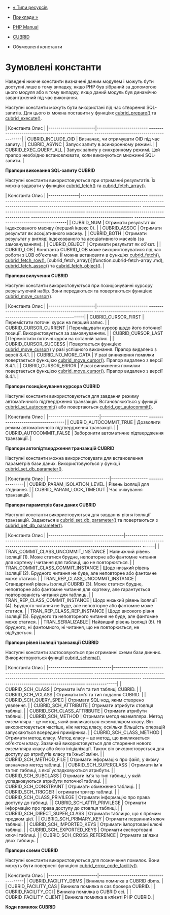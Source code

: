 - [« Типи ресурсів](cubrid.resources.md)
- [Приклади »](cubrid.examples.md)

- [PHP Manual](index.md)
- [CUBRID](book.cubrid.md)
- Обумовлені константи

# Зумовлені константи

Наведені нижче константи визначені даним модулем і можуть бути
доступні лише в тому випадку, якщо PHP був зібраний за допомогою цього
модуля або в тому випадку, якщо даний модуль був динамічно завантажений
під час виконання.

Наступні константи можуть бути використані під час створення SQL-запитів.
Для цього їх можна поставити у функціях
[cubrid_prepare()](function.cubrid-prepare.md) та
[cubrid_execute()](function.cubrid-execute.md).

| Константа Опис |
|-----------------------|------------------------- -------------------------------------------------- ------------------------------------------|
| CUBRID_INCLUDE_OID | Визначає, чи отримувати OID під час запиту. |
| CUBRID_ASYNC | Запуск запиту в асинхронному режимі. |
| CUBRID_EXEC_QUERY_ALL | Запуск запиту у синхронному режимі. Цей прапор необхідно встановлювати, коли виконуються множинні SQL-запити. |

**Прапори виконання SQL-запиту CUBRID**

Наступні константи використовуються при отриманні результатів. Їх можна
задавати у функціях [cubrid_fetch()](function.cubrid-fetch.md) та
[cubrid_fetch_array()](function.cubrid-fetch-array.md).

| Константа Опис |
|---------------|--------------------------------- -------------------------------------------------- -------------------------------------------------- -------------------------------------------------- -------------------------------------------------- -------------------------------------------------- -------------------------------------------------- ---------------------------------------------|
| CUBRID_NUM | Отримати результат як індексованого масиву (перший індекс 0). |
| CUBRID_ASSOC | Отримати результат як асоціативного масиву. |
| CUBRID_BOTH | Отримати результат у вигляді індексованого та асоціативного масивів (за замовчуванням). |
| CUBRID_OBJECT | Отримати результат як об'єкт. |
| CUBRID_LOB | Константа CUBRID_LOB може використовуватися під час роботи з LOB об'єктами. Її можна встановити в функціях [cubrid_fetch()](function.cubrid-fetch.md), [cubrid_fetch_row()](function.cubrid-fetch-row.md), [cubrid_fetch_array()](function.cubrid-fetch-array .md), [cubrid_fetch_assoc()](function.cubrid-fetch-assoc.md) та [cubrid_fetch_object()](function.cubrid-fetch-object.md). |

**Прапори вилучення CUBRID**

Наступні константи використовуються при позиціонуванні курсору
результуючий набір. Вони передаються та повертаються функцією
[cubrid_move_cursor()](function.cubrid-move-cursor.md).

| Константа Опис |
|-----------------------|------------------------- -------------------------------------------------- -------------------------------------------------- ----------------------|
| CUBRID_CURSOR_FIRST | Перемістити поточні курси на перший запис. |
| CUBRID_CURSOR_CURRENT | Переміщувати курсор щодо його поточної позиції. Використовується за замовчуванням. |
| CUBRID_CURSOR_LAST | Перемістити поточні курси на останній запис. |
| CUBRID_CURSOR_SUCCESS | Повертається функцією [cubrid_move_cursor()](function.cubrid-move-cursor.md) у разі успішного виконання. Прапор видалено з версії 8.4.1. |
| CUBRID_NO_MORE_DATA | У разі виникнення помилки повертається функцією [cubrid_move_cursor()](function.cubrid-move-cursor.md). Прапор видалено з версії 8.4.1. |
| CUBRID_CURSOR_ERROR | У разі виникнення помилки повертається функцією [cubrid_move_cursor()](function.cubrid-move-cursor.md). Прапор видалено з версії 8.4.1. |

**Прапори позиціонування курсора CUBRID**

Наступні константи використовуються для завдання режиму автоматичного
підтвердження транзакцій. Встановлюються у функції
[cubrid_set_autocommit()](function.cubrid-set-autocommit.md) або
повертаються
[cubrid_get_autocommit()](function.cubrid-get-autocommit.md).

| Константа Опис |
|-------------------------|----------------------- ------------------------------------|
| CUBRID_AUTOCOMMIT_TRUE | Дозволити режим автоматичного підтвердження транзакції. |
| CUBRID_AUTOCOMMIT_FALSE | Заборонити автоматичне підтвердження транзакції. |

**Прапори автопідтвердження транзакцій CUBRID**

Наступні константи можна використовувати для встановлення параметрів бази
даних. Використовуються у функції
[cubrid_set_db_parameter()](function.cubrid-set-db-parameter.md).

| Константа Опис |
|------------------------------|------------------ ----------------|
| CUBRID_PARAM_ISOLATION_LEVEL | Рівень ізоляції для з'єднання. |
| CUBRID_PARAM_LOCK_TIMEOUT | Час очікування транзакцій. |

**Прапори параметрів бази даних CUBRID**

Наступні константи використовуються для завдання рівня ізоляції
транзакцій. Задаються в
[cubrid_set_db_parameter()](function.cubrid-set-db-parameter.md) та
повертаються з
[cubrid_get_db_parameter()](function.cubrid-get-db-parameter.md).

| Константа Опис |
|-------------------------------------|----------- -------------------------------------------------- -------------------------------------------------- -------------------------------------------------- ------|
| TRAN_COMMIT_CLASS_UNCOMMIT_INSTANCE | Найнижчий рівень ізоляції (1). Може статися брудне, неповторне або фантомне читання для кортежу і читання для таблиці, що не повторюється. |
| TRAN_COMMIT_CLASS_COMMIT_INSTANCE | Щодо низький рівень ізоляції (2). Брудного читання не буде, але неповторне або фантомне може статися. |
| TRAN_REP_CLASS_UNCOMMIT_INSTANCE | Стандартний рівень ізоляції CUBRID (3). Може статися брудне, неповторне або фантомне читання для кортежу, але гарантується повторюваність читання для таблиць. |
| TRAN_REP_CLASS_COMMIT_INSTANCE | Щодо низький рівень ізоляції (4). Брудного читання не буде, але неповторне або фантомне може статися. |
| TRAN_REP_CLASS_REP_INSTANCE | Щодо високого рівня ізоляції (5). Брудного та неповторного читання не буде, але фантомне може статися. |
| TRAN_SERIALIZABLE | Найвищий рівень ізоляції (6). Ні брудного, ні фантомного, ні читання, що не повторюється, не відбудеться. |

**Прапори рівня ізоляції транзакції CUBRID**

Наступні константи застосовуються при отриманні схеми бази динних.
Використовуються функції [cubrid_schema()](function.cubrid-schema.md).

| Константа Опис |
|-------------------------------|----------------- -------------------------------------------------- -------------------------------------------------- -------------------------------------------------- -------------------------------------------------- ---------------|
| CUBRID_SCH_CLASS | Отримати ім'я та тип таблиці CUBRID. |
| CUBRID_SCH_VCLASS | Отримати ім'я та тип подання CUBRID. |
| CUBRID_SCH_QUERY_SPEC | Отримати SQL-код, яким створено уявлення. |
| CUBRID_SCH_ATTRIBUTE | Отримати атрибути стовпця таблиці. |
| CUBRID_SCH_CLASS_ATTRIBUTE | Отримати атрибути таблиці. |
| CUBRID_SCH_METHOD | Отримати метод екземпляра. Метод екземпляра - це метод, який викликається екземпляром класу. Він використовується частіше, ніж метод класу, оскільки більшість операцій запускаються всередині примірника. |
| CUBRID_SCH_CLASS_METHOD | Отримати метод класу. Метод класу – це метод, що викликається об'єктом класу. Зазвичай використовується для створення нового екземпляра класу або його ініціалізації. Також він використовується для доступу до атрибутів класу та їхньої зміни. |
| CUBRID_SCH_METHOD_FILE | Отримати інформацію про файл, у якому визначено метод таблиці. |
| CUBRID_SCH_SUPERCLASS | Отримати ім'я та тип таблиці, з якої успадковуються атрибути. |
| CUBRID_SCH_SUBCLASS | Отримати ім'я та тип таблиці, у якій успадковуються атрибути поточної таблиці. |
| CUBRID_SCH_CONSTRAINT | Отримати обмеження таблиці. |
| CUBRID_SCH_TRIGGER | отримати тригер таблиці. |
| CUBRID_SCH_CLASS_PRIVILEGE | Отримати інформацію про права доступу до таблиці. |
| CUBRID_SCH_ATTR_PRIVILEGE | Отримати інформацію про права доступу до стовпця таблиці. |
| CUBRID_SCH_DIRECT_SUPER_CLASS | Отримати таблицю, що є прямим предком цієї. |
| CUBRID_SCH_PRIMARY_KEY | Отримати первинний ключ таблиці. |
| CUBRID_SCH_IMPORTED_KEYS | Отримати імпортовані ключі таблиці. |
| CUBRID_SCH_EXPORTED_KEYS | Отримати експортовані ключі таблиці. |
| CUBRID_SCH_CROSS_REFERENCE | Отримати зв'язки двох таблиць. |

**Прапори схеми CUBRID**

Наступні константи використовуються для позначення помилок. Вони можуть бути
повернені функцією
[cubrid_error_code_facility()](function.cubrid-error-code-facility.md).

| Константа Опис |
|------------------------|------------------------ ----------------|
| CUBRID_FACILITY_DBMS | Виникла помилка в CUBRID dbms. |
| CUBRID_FACILITY_CAS | Виникла помилка в cas брокера CUBRID. |
| CUBRID_FACILITY_CCI | Виникла помилка в CUBRID cci. |
| CUBRID_FACILITY_CLIENT | Виникла помилка в клієнті PHP CUBRID. |

**Коди помилок CUBRID**
